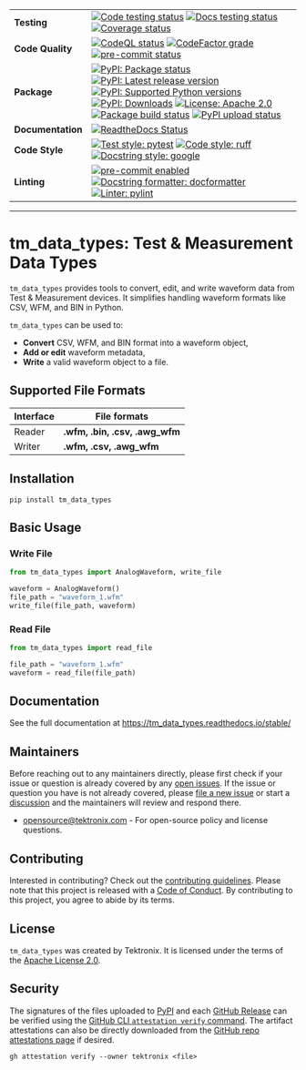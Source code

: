<div markdown="1" class="custom-badge-table">

|                   |                                                                                                                                                                                                                                                                                                                                                                                                                                                                                                                                                                                                                                                                                                                                                                                                                                                                                                                                                                                                                                                                                                |
| ----------------- | ---------------------------------------------------------------------------------------------------------------------------------------------------------------------------------------------------------------------------------------------------------------------------------------------------------------------------------------------------------------------------------------------------------------------------------------------------------------------------------------------------------------------------------------------------------------------------------------------------------------------------------------------------------------------------------------------------------------------------------------------------------------------------------------------------------------------------------------------------------------------------------------------------------------------------------------------------------------------------------------------------------------------------------------------------------------------------------------------- |
| **Testing**       | [![Code testing status](https://github.com/tektronix/tm_data_types/actions/workflows/test-code.yml/badge.svg?branch=main)](https://github.com/tektronix/tm_data_types/actions/workflows/test-code.yml) [![Docs testing status](https://github.com/tektronix/tm_data_types/actions/workflows/test-docs.yml/badge.svg?branch=main)](https://github.com/tektronix/tm_data_types/actions/workflows/test-docs.yml) [![Coverage status](https://codecov.io/gh/tektronix/tm_data_types/branch/main/graph/badge.svg)](https://codecov.io/gh/tektronix/tm_data_types)                                                                                                                                                                                                                                                                                                                                                                                                                                                                                                                                   |
| **Code Quality**  | [![CodeQL status](https://github.com/tektronix/tm_data_types/actions/workflows/codeql-analysis.yml/badge.svg?branch=main)](https://github.com/tektronix/tm_data_types/actions/workflows/codeql-analysis.yml) [![CodeFactor grade](https://www.codefactor.io/repository/github/tektronix/tm_data_types/badge)](https://www.codefactor.io/repository/github/tektronix/tm_data_types) [![pre-commit status](https://results.pre-commit.ci/badge/github/tektronix/tm_data_types/main.svg)](https://results.pre-commit.ci/latest/github/tektronix/tm_data_types/main)                                                                                                                                                                                                                                                                                                                                                                                                                                                                                                                               |
| **Package**       | [![PyPI: Package status](https://img.shields.io/pypi/status/tm_data_types?logo=pypi)](https://pypi.org/project/tm_data_types/) [![PyPI: Latest release version](https://img.shields.io/pypi/v/tm_data_types?logo=pypi)](https://pypi.org/project/tm_data_types/) [![PyPI: Supported Python versions](https://img.shields.io/pypi/pyversions/tm_data_types?logo=python)](https://pypi.org/project/tm_data_types/) [![PyPI: Downloads](https://pepy.tech/badge/tm_data_types)](https://pepy.tech/project/tm_data_types) [![License: Apache 2.0](https://img.shields.io/pypi/l/tm_data_types)](https://github.com/tektronix/tm_data_types/blob/main/LICENSE.md) [![Package build status](https://github.com/tektronix/tm_data_types/actions/workflows/package-build.yml/badge.svg?branch=main)](https://github.com/tektronix/tm_data_types/actions/workflows/package-build.yml) [![PyPI upload status](https://github.com/tektronix/tm_data_types/actions/workflows/package-release.yml/badge.svg?branch=main)](https://github.com/tektronix/tm_data_types/actions/workflows/package-release.yml) |
| **Documentation** | [![ReadtheDocs Status](https://img.shields.io/readthedocs/tm_data_types/stable?logo=readthedocs)](https://tm_data_types.readthedocs.io/stable)                                                                                                                                                                                                                                                                                                                                                                                                                                                                                                                                                                                                                                                                                                                                                                                                                                                                                                                                                 |
| **Code Style**    | [![Test style: pytest](https://img.shields.io/badge/test%20style-pytest-blue)](https://github.com/pytest-dev/pytest) [![Code style: ruff](https://img.shields.io/badge/code%20style-ruff-black)](https://docs.astral.sh/ruff/formatter/) [![Docstring style: google](https://img.shields.io/badge/docstring%20style-google-tan)](https://google.github.io/styleguide/pyguide.html)                                                                                                                                                                                                                                                                                                                                                                                                                                                                                                                                                                                                                                                                                                             |
| **Linting**       | [![pre-commit enabled](https://img.shields.io/badge/pre--commit-enabled-brightgreen?logo=pre-commit)](https://github.com/pre-commit/pre-commit) [![Docstring formatter: docformatter](https://img.shields.io/badge/docstring%20formatter-docformatter-tan)](https://github.com/PyCQA/docformatter)[![Linter: pylint](https://img.shields.io/badge/linter-pylint-purple)](https://github.com/pylint-dev/pylint)                                                                                                                                                                                                                                                                                                                                                                                                                                                                                                                                                                                                                                                                                 |

</div>

---

# tm_data_types: Test & Measurement Data Types

`tm_data_types` provides tools to convert, edit, and write waveform data from Test & Measurement devices.
It simplifies handling waveform formats like CSV, WFM, and BIN in Python.

`tm_data_types` can be used to:

- **Convert** CSV, WFM, and BIN format into a waveform object,
- **Add or edit** waveform metadata,
- **Write** a valid waveform object to a file.

## Supported File Formats

<div markdown="1" class="custom-table-center-cells support-table">

| Interface | File formats                   |
| --------- | ------------------------------ |
| Reader    | **.wfm, .bin, .csv, .awg_wfm** |
| Writer    | **.wfm, .csv, .awg_wfm**       |

</div>

## Installation

```shell
pip install tm_data_types
```

## Basic Usage

### Write File

```python
from tm_data_types import AnalogWaveform, write_file

waveform = AnalogWaveform()
file_path = "waveform_1.wfm"
write_file(file_path, waveform)
```

### Read File

```python
from tm_data_types import read_file

file_path = "waveform_1.wfm"
waveform = read_file(file_path)
```

## Documentation

See the full documentation at <https://tm_data_types.readthedocs.io/stable/>

## Maintainers

Before reaching out to any maintainers directly, please first check if
your issue or question is already covered by any [open
issues](https://github.com/tektronix/tm_data_types/issues). If the issue or
question you have is not already covered, please [file a new
issue](https://github.com/tektronix/tm_data_types/issues/new/choose) or
start a
[discussion](https://github.com/tektronix/tm_data_types/discussions) and
the maintainers will review and respond there.

- <opensource@tektronix.com> - For open-source policy and license
    questions.

## Contributing

Interested in contributing? Check out the [contributing guidelines](https://github.com/tektronix/tm_data_types/blob/main/CONTRIBUTING.md). Please
note that this project is released with a [Code of Conduct](https://github.com/tektronix/tm_data_types/blob/main/CODE_OF_CONDUCT.md). By
contributing to this project, you agree to abide by its terms.

## License

`tm_data_types` was created by Tektronix. It is licensed under the terms of
the [Apache License 2.0](https://github.com/tektronix/tm_data_types/blob/main/LICENSE.md).

## Security

The signatures of the files uploaded to [PyPI](https://pypi.org/project/tm_data_types/) and each
[GitHub Release](https://github.com/tektronix/tm_data_types/releases) can be verified using
the [GitHub CLI `attestation verify` command](https://cli.github.com/manual/gh_attestation_verify).
The artifact attestations can also be directly downloaded from the
[GitHub repo attestations page](https://github.com/tektronix/tm_data_types/attestations) if desired.

```shell
gh attestation verify --owner tektronix <file>
```
